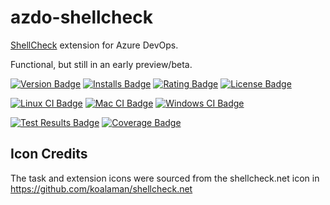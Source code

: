 # azdo-shellcheck
[ShellCheck][shellcheck-repo] extension for Azure DevOps.  

Functional, but still in an early preview/beta.   

[![Version Badge][version-badge]][ext-url]
[![Installs Badge][installs-badge]][ext-url]
[![Rating Badge][rating-badge]][ext-url]
[![License Badge][license-badge]][license-url]

[![Linux CI Badge][linux-ci-badge]][linux-ci-url]
[![Mac CI Badge][mac-ci-badge]][mac-ci-url]
[![Windows CI Badge][windows-ci-badge]][windows-ci-url]  

[![Test Results Badge][tests-badge]][tests-url]
[![Coverage Badge][coverage-badge]][coverage-url]

## Icon Credits
The task and extension icons were sourced from the shellcheck.net icon in https://github.com/koalaman/shellcheck.net

[installs-badge]: https://img.shields.io/visual-studio-marketplace/azure-devops/installs/total/swellaby.shellcheck.svg?style=flat-square
[version-badge]: https://img.shields.io/vscode-marketplace/v/swellaby.shellcheck.svg?style=flat-square&label=marketplace
[rating-badge]: https://img.shields.io/vscode-marketplace/r/swellaby.shellcheck.svg?style=flat-square
[ext-url]: https://marketplace.visualstudio.com/items?itemName=swellaby.shellcheck
[license-url]: ./LICENSE
[license-badge]: https://img.shields.io/github/license/swellaby/azdo-shellcheck.svg?style=flat-square&color=blue
[downloads-badge]: https://img.shields.io/crates/d/rusty-hook.svg?style=flat-square
[linux-ci-badge]: https://img.shields.io/azure-devops/build/swellaby/opensource/58/master.svg?label=linux%20build&style=flat-square
[linux-ci-url]: https://dev.azure.com/swellaby/OpenSource/_build/latest?definitionId=58
[mac-ci-badge]: https://img.shields.io/azure-devops/build/swellaby/opensource/59/master.svg?label=mac%20build&style=flat-square
[mac-ci-url]: https://dev.azure.com/swellaby/OpenSource/_build/latest?definitionId=59
[windows-ci-badge]: https://img.shields.io/azure-devops/build/swellaby/opensource/60/master.svg?label=windows%20build&style=flat-square
[windows-ci-url]: https://dev.azure.com/swellaby/OpenSource/_build/latest?definitionId=60
[coverage-badge]: https://img.shields.io/azure-devops/coverage/swellaby/opensource/58/master.svg?style=flat-square
[coverage-url]: https://codecov.io/gh/swellaby/azdo-shellcheck/branch/master
[tests-badge]: https://img.shields.io/azure-devops/tests/swellaby/opensource/58/master.svg?label=unit%20tests&style=flat-square
[tests-url]: https://dev.azure.com/swellaby/OpenSource/_build/latest?definitionId=58&view=ms.vss-test-web.build-test-results-tab
[shellcheck-repo]: https://github.com/koalaman/shellcheck
[contributing]: .github/CONTRIBUTING.md
